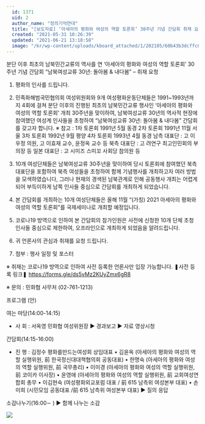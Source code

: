 ```yaml
---
  id: 1371
  uid: 2
  author_name: "정의기억연대"
  title: "[보도자료] ‘아세아의 평화와 여성의 역할 토론회’ 30주년 기념 간담회 취재 요청의 건"
  created: "2021-05-31 10:26:39"
  updated: "2021-06-21 13:18:58"
  image: "/kr/wp-content/uploads/kboard_attached/1/202105/60b43b3dcffc82979214.jpg"
---
```

분단 이후 최초의 남북민간교류의 역사를 연 
‘아세아의 평화와 여성의 역할 토론회’ 30주년 기념 간담회 
 “남북여성교류 30년: 돌아봄 & 내다봄” – 취재 요청 

1. 평화의 인사를 드립니다. 
 
2. 민족화해범국민협의회 여성위원회와 9개 여성평화운동단체들은 1991~1993년까지 4회에 걸쳐 분단 이후의 진행된 최초의 남북민간교류 행사인 ‘아세아의 평화와 여성의 역할 토론회’ 개최 30주년을 맞이하여, 남북여성교류 30년의 역사적 현장에 참여했던 여성계 인사들을 초청하여 “남북여성교류 30년: 돌아봄 & 내다봄” 간담회를 갖고자 합니다. 
 ※ 참고 : 1차 토론회 1991년 5월 동경 
 2차 토론회 1991년 11월 서울 
 3차 토론회 1992년 9월 평양 
 4차 토론회 1993년 4월 동경 
 남측 대표단 : 고 이우정 의원, 고 이효재 교수, 윤정옥 교수 등
 북측 대표단 : 고 려연구 최고인민회의 부의장 등 
 일본 대표단 : 고 시미즈 스미꼬 사회당 참의원 등 

3. 10개 여성단체들은 남북여성교류 30주년을 맞이하여 당시 토론회에 참여했던 북측 대표단을 포함하여 북측 여성들을 초청하여 함께 기념행사를 개최하고자 여러 방법을 모색하였습니다, 그러나 현재의 경색된 남북관계로 인해 공동행사 개최는 어렵게 되어 부득이하게 남쪽 인사들 중심으로 간담회를 개최하게 되었습니다. 

4. 본 간담회를 개최하는 10개 여성단체들은 올해 11월 “(가칭) 2021 아세아의 평화와 여성의 역할 토론회”를 국제세미나로 개최할 예정입니다. 

5. 코로나19 방역으로 인하여 본 간담회의 참가인원은 사전에 신청한 10개 단체 초청 인사들 중심으로 제한하여, 오프라인으로 개최하게 되었음을 알려드립니다. 

6. 귀 언론사의 관심과 취재를 요청 드립니다. 

7. 첨부 : 행사 일정 및 포스터 

※ 취재는 코로나19 방역으로 인하여 사전 등록한 언론사만 입장 가능합니다.
❚사전 등록 링크❚ https://forms.gle/ds5vMz2KUyZmx6gR8 

※ 문의 : 민화협 사무처 (02-761-1213) 

프로그램 (안)

여는 마당(14:00-14:15)

- 사 회 : 서옥영 민화협 여성위원장
▶ 경과보고 
▶ 자료 영상시청

간담회(14:15-16:00)

- 진 행 : 김정수 평화를만드는여성회 상임대표 
 • 김윤옥 (아세아의 평화와 여성의 역할 실행위원, 前 한국정신대대책협의회 공동대표)
 • 한명숙 (아세아의 평화와 여성의 역할 실행위원, 前 국무총리) 
 • 이미경 (아세아의 평화와 여성의 역할 실행위원, 前 코이카 이사장) 
 • 윤영애 (아세아의 평화와 여성의 역할 실행위원, 前 교회여성연합회 총무
 • 이김현숙 (여성평화외교포럼 대표 / 前 615 남측위 여성본부 대표)
 • 손미희 (시민모임 공동대표 /前 615 남측위 여성본부 대표)
▶ 질의 응답

소감나누기(16:00∼ )
▶ 함께 나누는 소감 

![](/kr/wp-content/uploads/kboard_attached/1/202105/60b43b3dcffc82979214.jpg)